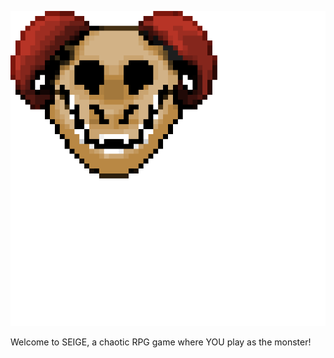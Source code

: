 ![alt text](https://github.com/VultureMeat359/SEIGE/blob/master/Icon.png)


Welcome to SEIGE, a chaotic RPG game where YOU play as the monster!
